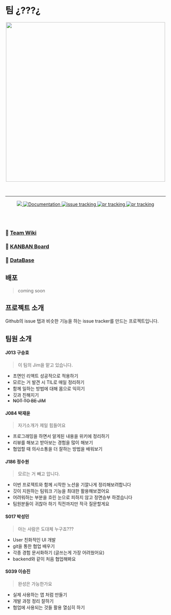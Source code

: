 # 팀 ¿???¿
<p align="middle">
    <img src='https://www.flaticon.com/svg/static/icons/svg/1587/1587562.svg' width=500px>
</p>

<br>

<hr>

<p align="middle">
<!-- tag -->
  <a href="https://github.com/boostcamp-2020/IssueTracker-12/releases" target="_blank">
    <img src="https://img.shields.io/github/v/release/boostcamp-2020/IssueTracker-12" />
  </a>
<!-- doc -->
  <a href="https://github.com/boostcamp-2020/IssueTracker-12/wiki" target="_blank">
    <img alt="Documentation" src="https://img.shields.io/badge/documentation-yes-brightgreen.svg" />
  </a>
<!-- issue -->
  <a href="https://github.com/boostcamp-2020/IssueTracker-12/issues">
    <img alt="issue tracking" src="https://img.shields.io/github/issues/boostcamp-2020/IssueTracker-12"/>
  </a>
<!-- pr -->
  <a href="https://github.com/boostcamp-2020/IssueTracker-12/pulls">
    <img alt="pr tracking" src="https://img.shields.io/github/issues-pr/boostcamp-2020/IssueTracker-12"/>
  </a>
<!-- travis build status -->
  <a href="https://travis-ci.org/boostcamp-2020/IssueTracker-12/">
    <img alt="pr tracking" src="https://travis-ci.org/boostcamp-2020/IssueTracker-12.svg?branch=master"/>
  </a>
</p>
<br>
<br>

### 📍 [Team Wiki](https://github.com/boostcamp-2020/IssueTracker-12/wiki)

### 📍 [KANBAN Board](https://github.com/boostcamp-2020/IssueTracker-12/projects)

### 📍 [DataBase](https://github.com/boostcamp-2020/IssueTracker-12/wiki/DB-ERD,--CRUD-API-%EA%B3%84%ED%9A%8D)

## 배포
> coming soon

## 프로젝트 소개
Github의 issue 탭과 비슷한 기능을 하는 issue tracker를 만드는 프로젝트입니다.



## 팀원 소개

#### J013 구승효
> 이 팀의 Jim을 맡고 있습니다.

- 초면인 리액트 성공적으로 적용하기
- 모르는 거 발견 시 TIL로 매일 정리하기
- 함께 일하는 방법에 대해 몸으로 익히기
- 깃과 친해지기
- ~~NOT TO BE JIM~~

#### J084 박재윤
> 자기소개가 제일 힘들어요

- 프로그래밍을 하면서 알게된 내용을 위키에 정리하기
- 리뷰를 해보고 받아보는 경험을 많이 해보기
- 협업할 때 의사소통을 더 잘하는 방법을 배워보기

#### J186 정수원
> 모르는 거 빼고 압니다. 
- 이번 프로젝트와 함께 시작한 노션을 기깔나게 정리해보려합니다
- 깃이 지원하는 팀워크 기능을 최대한 활용해보겠어요
- 어려워하는 부분을 흐린 눈으로 피하지 않고 정면승부 하겠습니다 
- 팀원분들이 귀찮아 하기 직전까지만 적극 질문할게요


#### S017 박성민
> 아는 사람은 도대체 누구죠???
- User 친화적인 UI 개발
- git을 통한 협업 배우기
- 각종 경험 문서화하기 (글쓰는게 가장 어려웠어요)
- backend와 같이 처음 협업해봐요

#### S039 이승진
> 완성은 가능한가요
- 실제 사용하는 앱 처럼 만들기
- 개발 과정 정리 잘하기
- 협업에 사용되는 것들 활용 열심히 하기
